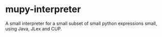 mupy-interpreter
================

A small interpreter for a small subset of small python expressions small, using Java, JLex and CUP.